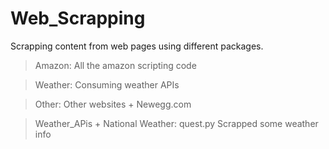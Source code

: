 # Web_Scrapping
Scrapping content from web pages using different packages.

 > Amazon: All the amazon scripting code

 > Weather: Consuming weather APIs

 > Other: Other websites
	+ Newegg.com 

 > Weather_APis
	+ National Weather: quest.py
	  Scrapped some weather info
